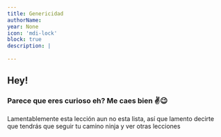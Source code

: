 ```yaml
---
title: Genericidad
authorName: 
year: None
icon: 'mdi-lock'
block: true
description: |
  
---
```


## Hey!
### Parece que eres curioso eh? Me caes bien ✌😉
Lamentablemente esta lección aun no esta lista, así que lamento decirte que tendrás que seguir tu camino ninja y ver otras lecciones